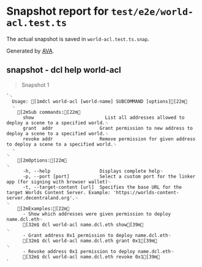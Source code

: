 # Snapshot report for `test/e2e/world-acl.test.ts`

The actual snapshot is saved in `world-acl.test.ts.snap`.

Generated by [AVA](https://avajs.dev).

## snapshot - dcl help world-acl

> Snapshot 1

    `␊
      Usage: [1mdcl world-acl [world-name] SUBCOMMAND [options][22m␊
      ␊
        [2mSub commands:[22m␊
          show                          List all addresses allowed to deploy a scene to a specified world.␊
          grant  addr                 Grant permission to new address to deploy a scene to a specified world.␊
          revoke addr                 Remove permission for given address to deploy a scene to a specified world.␊
      ␊
    ␊
        [2mOptions:[22m␊
    ␊
          -h, --help                  Displays complete help␊
          -p, --port [port]           Select a custom port for the linker app (for signing with browser wallet)␊
          -t, --target-content [url]  Specifies the base URL for the target Worlds Content Server. Example: 'https://worlds-content-server.decentraland.org'.␊
    ␊
        [2mExamples:[22m␊
          - Show which addresses were given permission to deploy name.dcl.eth␊
          [32m$ dcl world-acl name.dcl.eth show[39m␊
    ␊
          - Grant address 0x1 permission to deploy name.dcl.eth␊
          [32m$ dcl world-acl name.dcl.eth grant 0x1[39m␊
    ␊
          - Revoke address 0x1 permission to deploy name.dcl.eth␊
          [32m$ dcl world-acl name.dcl.eth revoke 0x1[39m␊
    `
